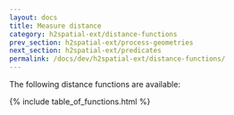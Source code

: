 ```yaml
---
layout: docs
title: Measure distance
category: h2spatial-ext/distance-functions
prev_section: h2spatial-ext/process-geometries
next_section: h2spatial-ext/predicates
permalink: /docs/dev/h2spatial-ext/distance-functions/
---
```


The following distance functions are available:

{% include table_of_functions.html %}
